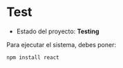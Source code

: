 <h1> Test </h1>

- Estado del proyecto: **Testing**

Para ejecutar el sistema, debes poner:

 ```npm install react```
